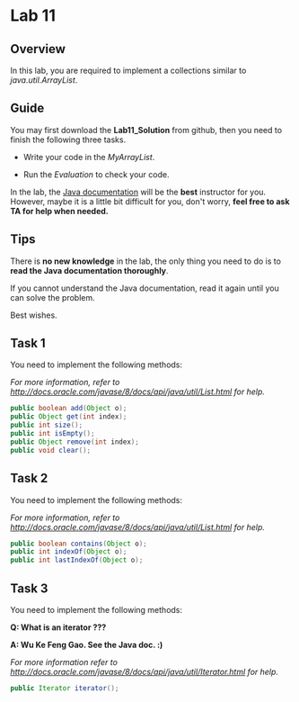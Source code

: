 # Lab 11

## Overview

In this lab, you are required to implement a collections similar to *java.util.ArrayList*.



## Guide

You may first download the **Lab11_Solution** from github, then you need to finish the following three tasks.

- Write your code in the *MyArrayList*.


- Run the *Evaluation* to check your code.

In the lab, the [Java documentation](http://docs.oracle.com/javase/8/docs/api/) will be the **best** instructor for you. However, maybe it is a little bit difficult for you, don't worry, **feel free to ask TA for help when needed.**



## Tips

There is **no new knowledge** in the lab, the only thing you need to do is to **read the Java documentation thoroughly**.

If you cannot understand the Java documentation, read it again until you can solve the problem.

Best wishes. 



## Task 1

You need to implement the following methods:

*For more information, refer to http://docs.oracle.com/javase/8/docs/api/java/util/List.html for help.*

```java
public boolean add(Object o);
public Object get(int index);
public int size();
public int isEmpty();
public Object remove(int index);
public void clear();
```



## Task 2

You need to implement the following methods:

*For more information, refer to http://docs.oracle.com/javase/8/docs/api/java/util/List.html for help.*

```java
public boolean contains(Object o);
public int indexOf(Object o);
public int lastIndexOf(Object o);
```



## Task 3

You need to implement the following methods:

**Q: What is an iterator ???**

**A: Wu Ke Feng Gao. See the Java doc. :)**

*For more information refer to http://docs.oracle.com/javase/8/docs/api/java/util/Iterator.html for help.*

```java
public Iterator iterator();
```

